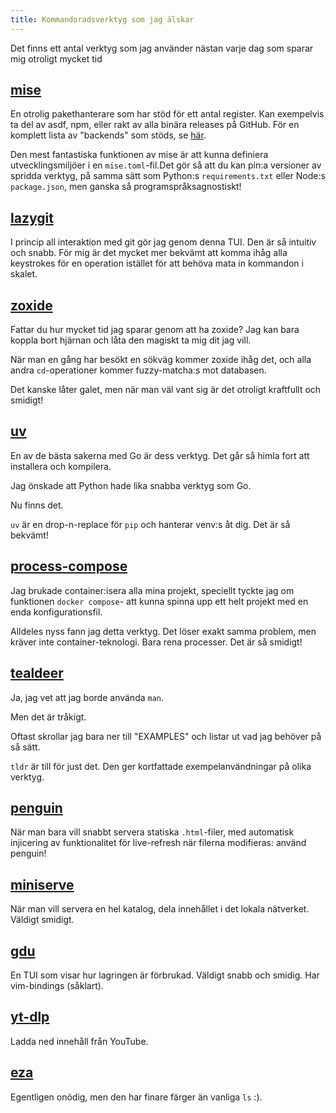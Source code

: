 ```yaml
---
title: Kommandoradsverktyg som jag älskar
---
```


Det finns ett antal verktyg som jag använder nästan varje dag som sparar mig otroligt mycket tid<!-- more -->

## [mise](https://github.com/jdx/mise)

En otrolig pakethanterare som har stöd för ett antal register. Kan exempelvis ta del av asdf, npm, eller rakt av alla binära releases på GitHub. För en komplett lista av "backends" som stöds, se [här](https://mise.jdx.dev/dev-tools/backends/#backends).

Den mest fantastiska funktionen av mise är att kunna definiera utvecklingsmiljöer i en `mise.toml`-fil.Det gör så att du kan pin:a versioner av spridda verktyg, på samma sätt som Python:s `requirements.txt` eller Node:s `package.json`, men ganska så programspråksagnostiskt!

## [lazygit](https://github.com/jesseduffield/lazygit)

I princip all interaktion med git gör jag genom denna TUI. Den är så intuitiv och snabb. För mig är det mycket mer bekvämt att komma ihåg alla keystrokes för en operation istället för att behöva mata in kommandon i skalet.

## [zoxide](https://github.com/ajeetdsouza/zoxide)

Fattar du hur mycket tid jag sparar genom att ha zoxide? Jag kan bara koppla bort hjärnan och låta den magiskt ta mig dit jag vill.

När man en gång har besökt en sökväg kommer zoxide ihåg det, och alla andra `cd`-operationer kommer fuzzy-matcha:s mot databasen.

Det kanske låter galet, men när man väl vant sig är det otroligt kraftfullt och smidigt!

## [uv](https://github.com/astral-sh/uv)

En av de bästa sakerna med Go är dess verktyg. Det går så himla fort att installera och kompilera.

Jag önskade att Python hade lika snabba verktyg som Go.

Nu finns det.

`uv` är en drop-n-replace för `pip` och hanterar venv:s åt dig. Det är så bekvämt!

## [process-compose](https://github.com/F1bonacc1/process-compose)

Jag brukade container:isera alla mina projekt, speciellt tyckte jag om funktionen `docker compose`- att kunna spinna upp ett helt projekt med en enda konfigurationsfil.

Alldeles nyss fann jag detta verktyg. Det löser exakt samma problem, men kräver inte container-teknologi. Bara rena processer. Det är så smidigt!

## [tealdeer](https://github.com/tealdeer-rs/tealdeer)

Ja, jag vet att jag borde använda `man`.

Men det är tråkigt.

Oftast skrollar jag bara ner till "EXAMPLES" och listar ut vad jag behöver på så sätt.

`tldr` är till för just det. Den ger kortfattade exempelanvändningar på olika verktyg.

## [penguin](https://github.com/LukasKalbertodt/penguin)

När man bara vill snabbt servera statiska `.html`-filer, med automatisk injicering av funktionalitet för live-refresh när filerna modifieras: använd penguin!

## [miniserve](https://github.com/svenstaro/miniserve)

När man vill servera en hel katalog, dela innehållet i det lokala nätverket. Väldigt smidigt.

## [gdu](https://github.com/dundee/gdu)

En TUI som visar hur lagringen är förbrukad. Väldigt snabb och smidig. Har vim-bindings (såklart).

## [yt-dlp](https://github.com/yt-dlp/yt-dlp)

Ladda ned innehåll från YouTube.

## [eza](https://github.com/eza-community/eza)

Egentligen onödig, men den har finare färger än vanliga `ls` :).
